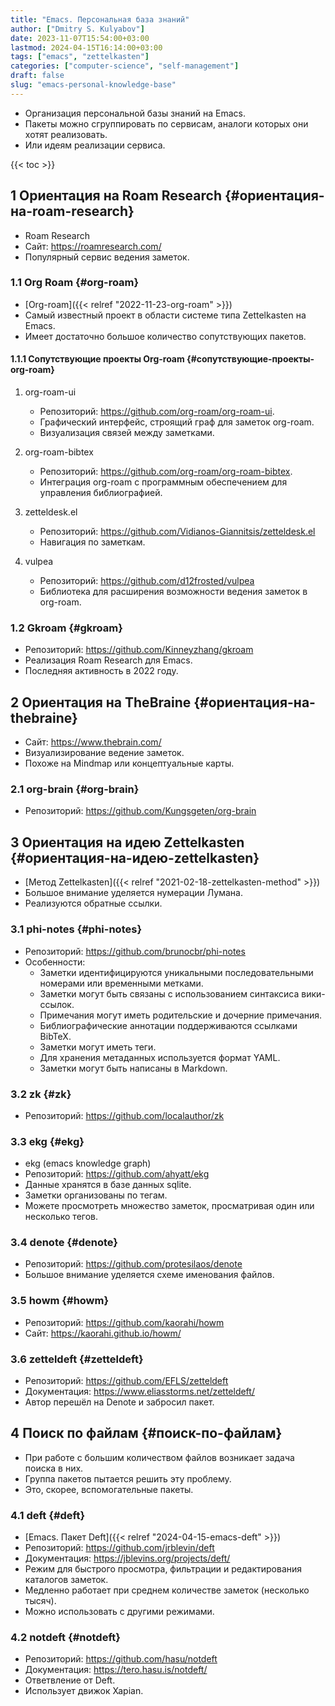 ```yaml
---
title: "Emacs. Персональная база знаний"
author: ["Dmitry S. Kulyabov"]
date: 2023-11-07T15:54:00+03:00
lastmod: 2024-04-15T16:14:00+03:00
tags: ["emacs", "zettelkasten"]
categories: ["computer-science", "self-management"]
draft: false
slug: "emacs-personal-knowledge-base"
---
```


-   Организация персональной базы знаний на Emacs.
-   Пакеты можно сгруппировать по сервисам, аналоги которых они хотят реализовать.
-   Или идеям реализации сервиса.

<!--more-->

{{< toc >}}


## <span class="section-num">1</span> Ориентация на Roam Research {#ориентация-на-roam-research}

-   Roam Research
-   Сайт: <https://roamresearch.com/>
-   Популярный сервис ведения заметок.


### <span class="section-num">1.1</span> Org Roam {#org-roam}

-   [Org-roam]({{< relref "2022-11-23-org-roam" >}})
-   Самый известный проект в области системе типа Zettelkasten на Emacs.
-   Имеет достаточно большое количество сопутствующих пакетов.


#### <span class="section-num">1.1.1</span> Сопутствующие проекты Org-roam {#сопутствующие-проекты-org-roam}

<!--list-separator-->

1.  org-roam-ui

    -   Репозиторий: <https://github.com/org-roam/org-roam-ui>.
    -   Графический интерфейс, строящий граф для заметок org-roam.
    -   Визуализация связей между заметками.

<!--list-separator-->

2.  org-roam-bibtex

    -   Репозиторий: <https://github.com/org-roam/org-roam-bibtex>.
    -   Интеграция org-roam с программным обеспечением для управления библиографией.

<!--list-separator-->

3.  zetteldesk.el

    -   Репозиторий: <https://github.com/Vidianos-Giannitsis/zetteldesk.el>
    -   Навигация по заметкам.

<!--list-separator-->

4.  vulpea

    -   Репозиторий: <https://github.com/d12frosted/vulpea>
    -   Библиотека для расширения возможности ведения заметок в org-roam.


### <span class="section-num">1.2</span> Gkroam {#gkroam}

-   Репозиторий: <https://github.com/Kinneyzhang/gkroam>
-   Реализация Roam Research для Emacs.
-   Последняя активность в 2022 году.


## <span class="section-num">2</span> Ориентация на TheBraine {#ориентация-на-thebraine}

-   Сайт: <https://www.thebrain.com/>
-   Визуализирование ведение заметок.
-   Похоже на Mindmap или концептуальные карты.


### <span class="section-num">2.1</span> org-brain {#org-brain}

-   Репозиторий: <https://github.com/Kungsgeten/org-brain>


## <span class="section-num">3</span> Ориентация на идею Zettelkasten {#ориентация-на-идею-zettelkasten}

-   [Метод Zettelkasten]({{< relref "2021-02-18-zettelkasten-method" >}})
-   Большое внимание уделяется нумерации Лумана.
-   Реализуются обратные ссылки.


### <span class="section-num">3.1</span> phi-notes {#phi-notes}

-   Репозиторий: <https://github.com/brunocbr/phi-notes>
-   Особенности:
    -   Заметки идентифицируются уникальными последовательными номерами или временными метками.
    -   Заметки могут быть связаны с использованием синтаксиса вики-ссылок.
    -   Примечания могут иметь родительские и дочерние примечания.
    -   Библиографические аннотации поддерживаются ссылками BibTeX.
    -   Заметки могут иметь теги.
    -   Для хранения метаданных используется формат YAML.
    -   Заметки могут быть написаны в Markdown.


### <span class="section-num">3.2</span> zk {#zk}

-   Репозиторий: <https://github.com/localauthor/zk>


### <span class="section-num">3.3</span> ekg {#ekg}

-   ekg (emacs knowledge graph)
-   Репозиторий: <https://github.com/ahyatt/ekg>
-   Данные хранятся в базе данных sqlite.
-   Заметки организованы по тегам.
-   Можете просмотреть множество заметок, просматривая один или несколько тегов.


### <span class="section-num">3.4</span> denote {#denote}

-   Репозиторий: <https://github.com/protesilaos/denote>
-   Большое внимание уделяется схеме именования файлов.


### <span class="section-num">3.5</span> howm {#howm}

-   Репозиторий: <https://github.com/kaorahi/howm>
-   Сайт: <https://kaorahi.github.io/howm/>


### <span class="section-num">3.6</span> zetteldeft {#zetteldeft}

-   Репозиторий: <https://github.com/EFLS/zetteldeft>
-   Документация: <https://www.eliasstorms.net/zetteldeft/>
-   Автор перешёл на Denote и забросил пакет.


## <span class="section-num">4</span> Поиск по файлам {#поиск-по-файлам}

-   При работе с большим количеством файлов возникает задача поиска в них.
-   Группа пакетов пытается решить эту проблему.
-   Это, скорее, вспомогательные пакеты.


### <span class="section-num">4.1</span> deft {#deft}

-   [Emacs. Пакет Deft]({{< relref "2024-04-15-emacs-deft" >}})
-   Репозиторий: <https://github.com/jrblevin/deft>
-   Документация: <https://jblevins.org/projects/deft/>
-   Режим для быстрого просмотра, фильтрации и редактирования каталогов заметок.
-   Медленно работает при среднем количестве заметок (несколько тысяч).
-   Можно использовать с другими режимами.


### <span class="section-num">4.2</span> notdeft {#notdeft}

-   Репозиторий: <https://github.com/hasu/notdeft>
-   Документация: <https://tero.hasu.is/notdeft/>
-   Ответвление от Deft.
-   Использует движок Xapian.
